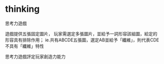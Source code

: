 # thinking
思考力遊戲

遊戲提供五張固定圖片，
玩家需選定多張圖片，並給予一詞形容該組圖，給定的形容具有排除作用；
ie.共有ABCDE五張圖，選定AB並給予「纖維」，則代表CDE不具有「纖維」特性

思考力遊戲評定玩家創造力能力
